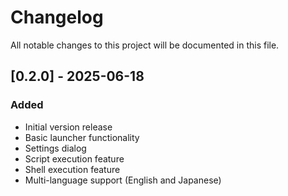 # Changelog

All notable changes to this project will be documented in this file.

## [0.2.0] - 2025-06-18

### Added
- Initial version release
- Basic launcher functionality
- Settings dialog
- Script execution feature
- Shell execution feature
- Multi-language support (English and Japanese)
